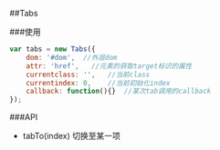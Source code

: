 ##Tabs

###使用
```js
var tabs = new Tabs({
    dom: '#dom',  //外层dom
    attr: 'href',   //元素的获取target标识的属性
    currentclass: '',   //当前class
    currentindex: 0,    //当前初始化index
    callback: function(){}  //某次tab调用的callback
});
```

###API

* tabTo(index)  切换至某一项
